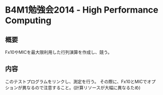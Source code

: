 B4M1勉強会2014 - High Performance Computing
====

概要
----
Fx10やMICを最大限利用した行列演算を作成し、競う。

内容
----
このテストプログラムをリンクし、測定を行う。
その際に、Fx10とMICでオプションが異なるので注意すること。(計算リソースが大幅に異なるため)


